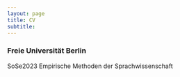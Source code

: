 ```yaml
---
layout: page
title: CV
subtitle: 
---
```


### Freie Universität Berlin

SoSe2023 Empirische Methoden der Sprachwissenschaft
